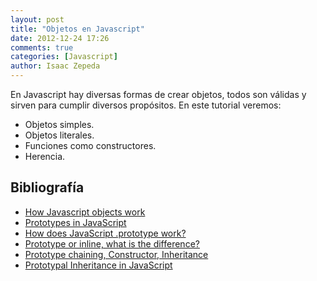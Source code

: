 ```yaml
---
layout: post
title: "Objetos en Javascript"
date: 2012-12-24 17:26
comments: true
categories: [Javascript]
author: Isaac Zepeda
---
```


En Javascript hay diversas formas de crear objetos, todos son válidas y sirven para cumplir diversos propósitos. En este tutorial veremos:

* Objetos simples.
* Objetos literales.
* Funciones como constructores.
* Herencia.

Bibliografía
-------------
* [How Javascript objects work](http://helephant.com/2008/08/17/how-javascript-objects-work/)
* [Prototypes in JavaScript](http://net.tutsplus.com/tutorials/javascript-ajax/prototypes-in-javascript-what-you-need-to-know/)
* [How does JavaScript .prototype work?](http://stackoverflow.com/questions/572897/how-does-javascript-prototype-work)
* [Prototype or inline, what is the difference?](http://stackoverflow.com/questions/6163186/prototype-or-inline-what-is-the-difference)
* [Prototype chaining, Constructor, Inheritance](http://stackoverflow.com/questions/5529285/prototype-chaining-constructor-inheritance)
* [Prototypal Inheritance in JavaScript](http://javascript.crockford.com/prototypal.html)
